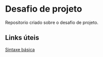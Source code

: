 # Desafio de projeto
Repositorio criado sobre o desafio de projeto.

## Links úteis
[Sintaxe básica](https://docs.github.com/pt/github/writing-on-github/getting-started-with-writing-and-formatting-on-github/basic-writing-and-formatting-syntax)
